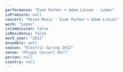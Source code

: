 ```yaml
---
performance: "Evan Parker + Adam Linson - Looms"
isPremiere: null
concert: "Mixed Music - Evan Parker + Adam Linson"
work: "Looms"
isCommission: false
isResidency: false
work_year: "2012"
ensemble: null
season: "Electric Spring 2012"
venue: "Phipps Concert Hall"
person: null
country: null
---
```


